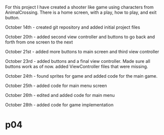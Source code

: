 
For this project I have created a shooter like game using characters from AnimalCrossing. There is a home screen, with a play, how to play, and exit button.  

October 14th - created git repository and added initial project files

October 20th - added second view controller and buttons to go back and forth from one screen to the next

October 21st - added more buttons to main screen and third view controller

October 23rd - added buttons and a final view controller. Made sure all buttons work as of now. added ViewController files that were missing. 

October 24th - found sprites for game and added code for the main game. 

October 25th - added code for main menu screen

October 26th - edited and added code for main menu

October 28th - added code for game implementation

# p04
